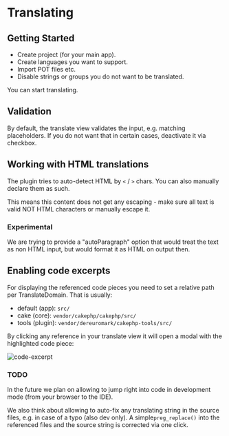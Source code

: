 # Translating

## Getting Started

* Create project (for your main app).
* Create languages you want to support.
* Import POT files etc.
* Disable strings or groups you do not want to be translated.

You can start translating.


## Validation
By default, the translate view validates the input, e.g. matching placeholders.
If you do not want that in certain cases, deactivate it via checkbox.


## Working with HTML translations
The plugin tries to auto-detect HTML by `<` / `>` chars.
You can also manually declare them as such.

This means this content does not get any escaping - make sure all text is valid NOT HTML characters or manually escape it.

### Experimental
We are trying to provide a "autoParagraph" option that would treat the text as non HTML input, but would format it as HTML on output then.


## Enabling code excerpts

For displaying the referenced code pieces you need to set a relative path per TranslateDomain.
That is usually:
- default (app): `src/`
- cake (core): `vendor/cakephp/cakephp/src/`
- tools (plugin): `vendor/dereuromark/cakephp-tools/src/`

By clicking any reference in your translate view it will open a modal with the highlighted code piece:

![code-excerpt](code-excerpt.jpg)

### TODO
In the future we plan on allowing to jump right into code in development mode (from your browser to the IDE).

We also think about allowing to auto-fix any translating string in the source files, e.g. in case of a typo (also dev only).
A simple`preg_replace()` into the referenced files and the source string is corrected via one click.
